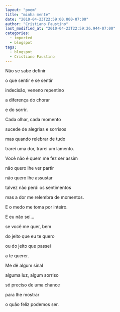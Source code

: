 ```yaml
---
layout: "poem"
title: "minha mente"
date: "2010-04-23T22:59:00.000-07:00"
author: "Cristiano Faustino"
last_modified_at: "2010-04-23T22:59:26.944-07:00"
categories:
  - imported
  - blogspot
tags:
  - blogspot
  - Cristiano Faustino
---
```


Não se sabe definir

o que sentir e se sentir

indecisão, veneno repentino

a diferença do chorar

e do sorrir.

Cada olhar, cada momento

sucede de alegrias e sorrisos

mas quando relebrar de tudo

trarei uma dor, trarei um lamento.

Você não é quem me fez ser assim

não quero lhe ver partir

não quero lhe assustar

talvez não perdi os sentimentos

mas a dor me relembra de momentos.

E o medo me toma por inteiro.

E eu não sei...

se você me quer, bem

do jeito que eu te quero

ou do jeito que passei 

a te querer.

Me dê algum sinal

alguma luz, algum sorriso

só preciso de uma chance

para lhe mostrar

o quão feliz podemos ser.